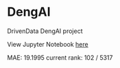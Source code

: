 # DengAI
DrivenData DengAI project

View Jupyter Notebook [here](https://github.com/whitstd/DengAI/blob/master/Dengue.ipynb)

MAE: 19.1995
current rank: 102 / 5317
